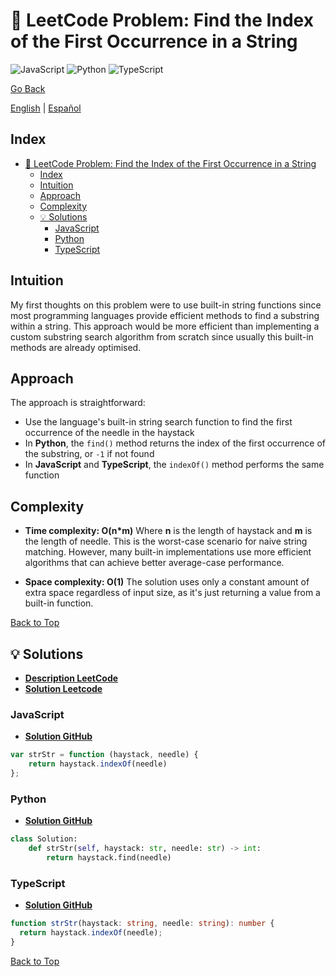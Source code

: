 # 🤔 LeetCode Problem: Find the Index of the First Occurrence in a String

![JavaScript](https://img.shields.io/badge/JavaScript-F7DF1E?logo=javascript&logoColor=black)
![Python](https://img.shields.io/badge/Python-3776AB?logo=python&logoColor=white)
![TypeScript](https://img.shields.io/badge/TypeScript-3178C6?logo=typescript&logoColor=white)

[Go Back](../README.md)

[English](./28.FindTheIndexOfTheFirstOccurrenceInAString.md) | [Español](./28.FindTheIndexOfTheFirstOccurrenceInAString-es.md)

## Index

- [🤔 LeetCode Problem: Find the Index of the First Occurrence in a String](#-leetcode-problem-find-the-index-of-the-first-occurrence-in-a-string)
  - [Index](#index)
  - [Intuition](#intuition)
  - [Approach](#approach)
  - [Complexity](#complexity)
  - [💡 Solutions](#-solutions)
    - [JavaScript](#javascript)
    - [Python](#python)
    - [TypeScript](#typescript)

## Intuition

My first thoughts on this problem were to use built-in string functions since most programming languages provide efficient methods to find a substring within a string. This approach would be more efficient than implementing a custom substring search algorithm from scratch since usually this built-in methods are already optimised.

## Approach

The approach is straightforward:

- Use the language's built-in string search function to find the first occurrence of the needle in the haystack
- In **Python**, the `find()` method returns the index of the first occurrence of the substring, or `-1` if not found
- In **JavaScript** and **TypeScript**, the `indexOf()` method performs the same function

## Complexity

- **Time complexity: O(n*m)**
Where **n** is the length of haystack and **m** is the length of needle. This is the worst-case scenario for naive string matching. However, many built-in implementations use more efficient algorithms that can achieve better average-case performance.

- **Space complexity: O(1)**
The solution uses only a constant amount of extra space regardless of input size, as it's just returning a value from a built-in function.

[Back to Top](#index)

## 💡 Solutions

- **[Description LeetCode](https://leetcode.com/problems/find-the-index-of-the-first-occurrence-in-a-string/description/)**
- **[Solution Leetcode](https://leetcode.com/problems/find-the-index-of-the-first-occurrence-in-a-string/solutions/6550974/indexof-find-solution-by-danielpaez-dev-53al/)**

### JavaScript

- **[Solution GitHub](../solutions/JavaScript/28.FindTheIndexOfTheFirstOccurrenceInAString.js)**

```javascript
var strStr = function (haystack, needle) {
    return haystack.indexOf(needle)
};
```

### Python

- **[Solution GitHub](../solutions/Python/28.FindTheIndexOfTheFirstOccurrenceInAString.py)**

```python
class Solution:
    def strStr(self, haystack: str, needle: str) -> int:
        return haystack.find(needle)

```

### TypeScript

- **[Solution GitHub](../solutions/TypeScript/28.FindTheIndexOfTheFirstOccurrenceInAString.ts)**

```typescript
function strStr(haystack: string, needle: string): number {
  return haystack.indexOf(needle);
}
```

[Back to Top](#index)

